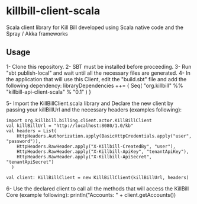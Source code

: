 killbill-client-scala
====================
Scala client library for Kill Bill developed using Scala native code and the Spray / Akka frameworks

Usage
-----

1- Clone this repository.
2- SBT must be installed before proceeding.
3- Run "sbt publish-local" and wait until all the necessary files are generated.
4- In the application that will use this Client, edit the "build.sbt" file and add the following dependency:
    libraryDependencies ++= {
      Seq(
        "org.killbill" %% "killbill-api-client-scala" % "0.1"
      )
    }

5- Import the KillBillClient.scala library and Declare the new client by passing your killBillUrl and the necessary headers (examples following):

    import org.killbill.billing.client.actor.KillBillClient
    val killBillUrl = "http://localhost:8080/1.0/kb"
    val headers = List(
        HttpHeaders.Authorization.apply(BasicHttpCredentials.apply("user", "password")),
        HttpHeaders.RawHeader.apply("X-Killbill-CreatedBy", "user"),
        HttpHeaders.RawHeader.apply("X-Killbill-ApiKey", "tenantApiKey"),
        HttpHeaders.RawHeader.apply("X-Killbill-ApiSecret", "tenantApiSecret")
      )

    val client: KillBillClient = new KillBillClient(killBillUrl, headers)

6- Use the declared client to call all the methods that will access the KillBill Core (example following):
    println("Accounts: " + client.getAccounts())